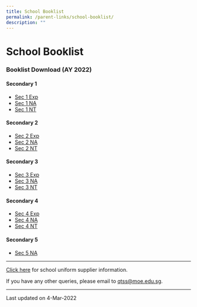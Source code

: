 ```yaml
---
title: School Booklist
permalink: /parent-links/school-booklist/
description: ""
---
```

School Booklist
===============

### Booklist Download (AY 2022)

#### Secondary 1

*   [Sec 1 Exp](https://www.queenstownsec.moe.edu.sg/wp-content/uploads/2021/12/QTSS-2022-S1-EXP.pdf)
*   [Sec 1 NA](https://www.queenstownsec.moe.edu.sg/wp-content/uploads/2021/12/QTSS-2022-S1-NA.pdf)
*   [Sec 1 NT](https://www.queenstownsec.moe.edu.sg/wp-content/uploads/2021/12/QTSS-2022-S1-NT.pdf)

#### Secondary 2

*   [Sec 2 Exp](https://www.queenstownsec.moe.edu.sg/wp-content/uploads/2021/11/QTSS-2022-S2E.pdf)
*   [Sec 2 NA](https://www.queenstownsec.moe.edu.sg/wp-content/uploads/2021/11/QTSS-2022-S2NA.pdf)
*   [Sec 2 NT](https://www.queenstownsec.moe.edu.sg/wp-content/uploads/2021/11/QTSS-2022-S2NT.pdf)

#### Secondary 3

*   [Sec 3 Exp](https://www.queenstownsec.moe.edu.sg/wp-content/uploads/2021/11/QTSS-2022-S3E-Rev-1.pdf)
*   [Sec 3 NA](https://www.queenstownsec.moe.edu.sg/wp-content/uploads/2021/11/QTSS-2022-S3NA.pdf)
*   [Sec 3 NT](https://www.queenstownsec.moe.edu.sg/wp-content/uploads/2021/11/QTSS-2022-S3NT.pdf)

#### Secondary 4

*   [Sec 4 Exp](https://www.queenstownsec.moe.edu.sg/wp-content/uploads/2021/11/QTSS-2022-S4E-Rev.pdf)
*   [Sec 4 NA](https://www.queenstownsec.moe.edu.sg/wp-content/uploads/2021/11/QTSS-2022-S4NA.pdf)
*   [Sec 4 NT](https://www.queenstownsec.moe.edu.sg/wp-content/uploads/2021/11/QTSS-2022-S4NT.pdf)

#### Secondary 5

*   [Sec 5 NA](https://www.queenstownsec.moe.edu.sg/wp-content/uploads/2021/12/QTSS-2022-S5NA.pdf)

-------------------

[Click here](https://www.queenstownsec.moe.edu.sg/parent-links/school-uniforms/) for school uniform supplier information.

If you have any other queries, please email to qtss@moe.edu.sg.

-------------------

Last updated on 4-Mar-2022